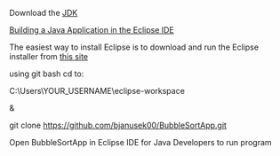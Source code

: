 Download the [JDK](https://www.oracle.com/java/technologies/downloads/?er=221886)

[Building a Java Application in the Eclipse IDE](https://dev.java/learn/eclipse/)

The easiest way to install Eclipse is to download and run the Eclipse installer from [this site](https://www.eclipse.org/downloads/packages/installer)

using git bash cd to:

C:\Users\YOUR_USERNAME\eclipse-workspace

&

git clone https://github.com/bjanusek00/BubbleSortApp.git

Open BubbleSortApp in Eclipse IDE for Java Developers to run program
